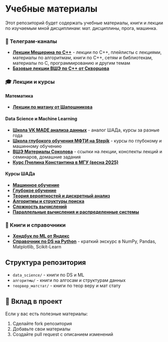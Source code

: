 # Учебные материалы

Этот репозиторий будет содержать учебные материалы, книги и лекции по изучаемым мной дисциплинам: мат. дисциплины, прога, машинка.

### 📱 Телеграм-каналы
- [**Лекции Мещерина по C++**](https://t.me/+DdVVZT4T0y01OGUy) - лекции по C++, плейлисты с лекциями, материалы по алгоритмам, книги по C++, сетям и библиотекам, материалы по C, программированию и другим темам
- [**Базовые лекции ВШЭ по C++ от Скворцова**](https://t.me/+W70ZrN2-Jf0zZTFi)

### 🎓 Лекции и курсы

#### Математика
- [**Лекции по матану от Шапошникова**](https://teach-in.ru/lecturer/shaposhnikov)

#### Data Science и Machine Learning
- [**Школа VK MADE анализа данных**](https://github.com/alexysxeightn/MADE/blob/main/README.md) - аналог ШАДа, курсы за разные года
- [**Школа глубокого обучения МФТИ на Stepik**](https://stepik.org/org/dlschool#!) - курсы по глубокому и машинному обучению
- [**ВШЭ Материалы Соколова**](https://github.com/esokolov/ml-course-hse/tree/master) - ссылки на лекции, конспекты лекций и семинаров, домашние задания
- [**Курс Пчелина Константина в МГУ (весна 2025)**](https://github.com/pyshka501/courses_MSU/tree/main?tab=readme-ov-file)

#### Курсы ШАДа
- [**Машинное обучение**](https://www.youtube.com/watch?v=SZkrxWhI5qM&feature=youtu.be)
- [**Глубокое обучение**](https://www.youtube.com/watch?v=B6Bgt5GtkNg)
- [**Теория вероятностей и дискретный анализ**](https://www.youtube.com/watch?v=-WWAcltTlRw&list=PLJOzdkh8T5kouOIbZDCqzB72hBn9T7gsJ)
- [**Алгоритмы и структуры поиска**](https://www.youtube.com/watch?v=5qmYaOoHX8A&list=PLJOzdkh8T5koEPv-R5W0ovmL_T2BjB1HX)
- [**Сложность вычислений**](https://www.youtube.com/watch?v=VgYvqWd3hnU&list=PLJOzdkh8T5kpqLbFo-ZgXsU5HtFNcVDHo)
- [**Параллельные вычисления и распределенные системы**](https://www.youtube.com/watch?v=VgYvqWd3hnU&list=PLJOzdkh8T5kpqLbFo-ZgXsU5HtFNcVDHo)

### 📖 Книги и справочники
- [**Хендбук по ML от Яндекс**](https://education.yandex.ru/handbook/ml)
- [**Справочник по DS на Python**](https://jakevdp.github.io/PythonDataScienceHandbook/) - краткий экскурс в NumPy, Pandas, Matplotlib, Scikit-Learn

## Структура репозитория
- `data_science/` - книги по DS и ML
- `алгоритмы/` - книги по алгосам и структурам данных
- `теорвер_матстат/` - книги по теор веру и мат стату

## 🤝 Вклад в проект

Если у вас есть полезные материалы:
1. Сделайте fork репозитория
2. Добавьте свои материалы
3. Создайте pull request с описанием изменений
